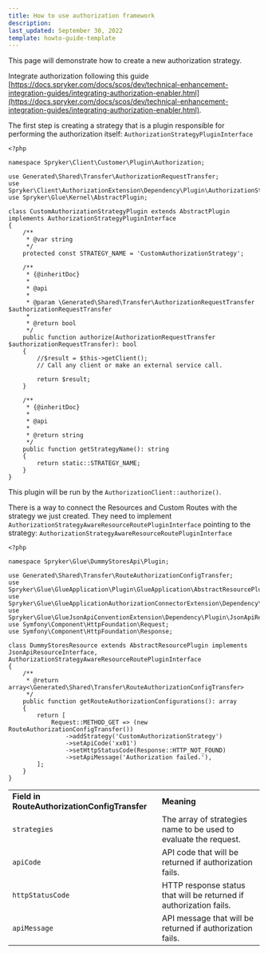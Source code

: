 ```yaml
---
title: How to use authorization framework
description: 
last_updated: September 30, 2022
template: howto-guide-template
---
```


This page will demonstrate how to create a new authorization strategy.

Integrate authorization following this guide [https://docs.spryker.com/docs/scos/dev/technical-enhancement-integration-guides/integrating-authorization-enabler.html](https://docs.spryker.com/docs/scos/dev/technical-enhancement-integration-guides/integrating-authorization-enabler.html).

The first step is creating a strategy that is a plugin responsible for performing the authorization itself:
`AuthorizationStrategyPluginInterface`

```
<?php

namespace Spryker\Client\Customer\Plugin\Authorization;

use Generated\Shared\Transfer\AuthorizationRequestTransfer;
use Spryker\Client\AuthorizationExtension\Dependency\Plugin\AuthorizationStrategyPluginInterface;
use Spryker\Glue\Kernel\AbstractPlugin;

class CustomAuthorizationStrategyPlugin extends AbstractPlugin implements AuthorizationStrategyPluginInterface
{
    /**
     * @var string
     */
    protected const STRATEGY_NAME = 'CustomAuthorizationStrategy';

    /**
     * {@inheritDoc}
     *
     * @api
     *
     * @param \Generated\Shared\Transfer\AuthorizationRequestTransfer $authorizationRequestTransfer
     *
     * @return bool
     */
    public function authorize(AuthorizationRequestTransfer $authorizationRequestTransfer): bool
    {
        //$result = $this->getClient();
        // Call any client or make an external service call.
        
        return $result;
    }

    /**
     * {@inheritDoc}
     *
     * @api
     *
     * @return string
     */
    public function getStrategyName(): string
    {
        return static::STRATEGY_NAME;
    }
}

```

This plugin will be run by the `AuthorizationClient::authorize()`.

There is a way to connect the Resources and Custom Routes with the strategy we just created. They need to implement `AuthorizationStrategyAwareResourceRoutePluginInterface` pointing to the strategy:
`AuthorizationStrategyAwareResourceRoutePluginInterface`


```
<?php

namespace Spryker\Glue\DummyStoresApi\Plugin;

use Generated\Shared\Transfer\RouteAuthorizationConfigTransfer;
use Spryker\Glue\GlueApplication\Plugin\GlueApplication\AbstractResourcePlugin;
use Spryker\Glue\GlueApplicationAuthorizationConnectorExtension\Dependency\Plugin\AuthorizationStrategyAwareResourceRoutePluginInterface;
use Spryker\Glue\GlueJsonApiConventionExtension\Dependency\Plugin\JsonApiResourceInterface;
use Symfony\Component\HttpFoundation\Request;
use Symfony\Component\HttpFoundation\Response;

class DummyStoresResource extends AbstractResourcePlugin implements JsonApiResourceInterface, AuthorizationStrategyAwareResourceRoutePluginInterface
{
    /**
     * @return array<\Generated\Shared\Transfer\RouteAuthorizationConfigTransfer>
     */
    public function getRouteAuthorizationConfigurations(): array
    {
        return [
            Request::METHOD_GET => (new RouteAuthorizationConfigTransfer())
                ->addStrategy('CustomAuthorizationStrategy')
                ->setApiCode('xx01')
                ->setHttpStatusCode(Response::HTTP_NOT_FOUND)
                ->setApiMessage('Authorization failed.'),
        ];
    }
}

```

|     |     |
| --- | --- |
| **Field in RouteAuthorizationConfigTransfer** | **Meaning** |
| `strategies` | The array of strategies name to be used to evaluate the request. |
| `apiCode` | API code that will be returned if authorization fails. |
| `httpStatusCode` | HTTP response status that will be returned if authorization fails. |
| `apiMessage` | API message that will be returned if authorization fails. |
